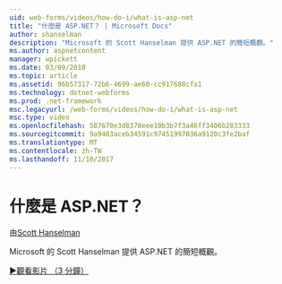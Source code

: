 ```yaml
---
uid: web-forms/videos/how-do-i/what-is-asp-net
title: "什麼是 ASP.NET？ | Microsoft Docs"
author: shanselman
description: "Microsoft 的 Scott Hanselman 提供 ASP.NET 的簡短概觀。"
ms.author: aspnetcontent
manager: wpickett
ms.date: 03/09/2010
ms.topic: article
ms.assetid: 96b57317-72b6-4699-ae60-cc917688cfa1
ms.technology: dotnet-webforms
ms.prod: .net-framework
msc.legacyurl: /web-forms/videos/how-do-i/what-is-asp-net
msc.type: video
ms.openlocfilehash: 587670e3d8378eee10b3b7f3a46ff3406b283333
ms.sourcegitcommit: 9a9483aceb34591c97451997036a9120c3fe2baf
ms.translationtype: MT
ms.contentlocale: zh-TW
ms.lasthandoff: 11/10/2017
---
```

<a name="what-is-aspnet"></a>什麼是 ASP.NET？
====================
由[Scott Hanselman](https://github.com/shanselman)

Microsoft 的 Scott Hanselman 提供 ASP.NET 的簡短概觀。

[&#9654;觀看影片 （3 分鐘）](https://channel9.msdn.com/Blogs/ASP-NET-Site-Videos/what-is-asp-net)
